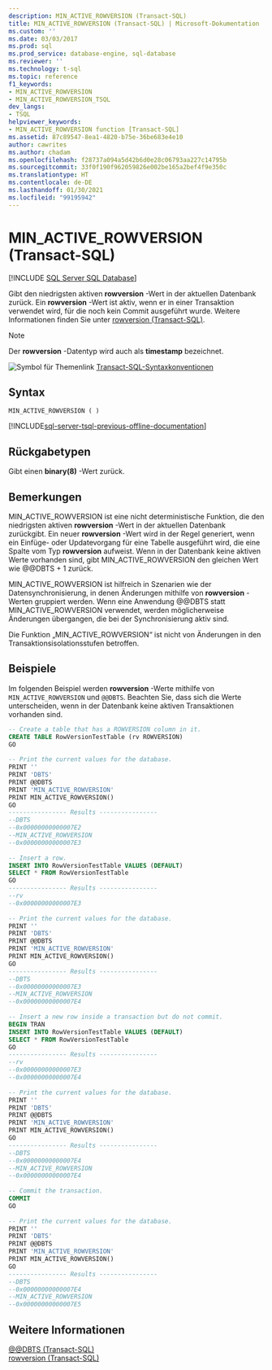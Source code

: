 ```yaml
---
description: MIN_ACTIVE_ROWVERSION (Transact-SQL)
title: MIN_ACTIVE_ROWVERSION (Transact-SQL) | Microsoft-Dokumentation
ms.custom: ''
ms.date: 03/03/2017
ms.prod: sql
ms.prod_service: database-engine, sql-database
ms.reviewer: ''
ms.technology: t-sql
ms.topic: reference
f1_keywords:
- MIN_ACTIVE_ROWVERSION
- MIN_ACTIVE_ROWVERSION_TSQL
dev_langs:
- TSQL
helpviewer_keywords:
- MIN_ACTIVE_ROWVERSION function [Transact-SQL]
ms.assetid: 87c89547-8ea1-4820-b75e-36be683e4e10
author: cawrites
ms.author: chadam
ms.openlocfilehash: f28737a094a5d42b6d0e28c06793aa227c14795b
ms.sourcegitcommit: 33f0f190f962059826e002be165a2bef4f9e350c
ms.translationtype: HT
ms.contentlocale: de-DE
ms.lasthandoff: 01/30/2021
ms.locfileid: "99195942"
---
```

# <a name="min_active_rowversion-transact-sql"></a>MIN_ACTIVE_ROWVERSION (Transact-SQL)
[!INCLUDE [SQL Server SQL Database](../../includes/applies-to-version/sql-asdb.md)]

  Gibt den niedrigsten aktiven **rowversion** -Wert in der aktuellen Datenbank zurück. Ein **rowversion** -Wert ist aktiv, wenn er in einer Transaktion verwendet wird, für die noch kein Commit ausgeführt wurde. Weitere Informationen finden Sie unter [rowversion &#40;Transact-SQL&#41;](../../t-sql/data-types/rowversion-transact-sql.md).  
  
> [!NOTE]  
>  Der **rowversion** -Datentyp wird auch als **timestamp** bezeichnet.  
  
 ![Symbol für Themenlink](../../database-engine/configure-windows/media/topic-link.gif "Symbol für Themenlink") [Transact-SQL-Syntaxkonventionen](../../t-sql/language-elements/transact-sql-syntax-conventions-transact-sql.md)  
  
## <a name="syntax"></a>Syntax  
  
```syntaxsql  
MIN_ACTIVE_ROWVERSION ( ) 
```  
  
[!INCLUDE[sql-server-tsql-previous-offline-documentation](../../includes/sql-server-tsql-previous-offline-documentation.md)]

## <a name="return-types"></a>Rückgabetypen
 Gibt einen **binary(8)** -Wert zurück.  
  
## <a name="remarks"></a>Bemerkungen  
 MIN_ACTIVE_ROWVERSION ist eine nicht deterministische Funktion, die den niedrigsten aktiven **rowversion** -Wert in der aktuellen Datenbank zurückgibt. Ein neuer **rowversion** -Wert wird in der Regel generiert, wenn ein Einfüge- oder Updatevorgang für eine Tabelle ausgeführt wird, die eine Spalte vom Typ **rowversion** aufweist. Wenn in der Datenbank keine aktiven Werte vorhanden sind, gibt MIN_ACTIVE_ROWVERSION den gleichen Wert wie @@DBTS + 1 zurück.  
  
 MIN_ACTIVE_ROWVERSION ist hilfreich in Szenarien wie der Datensynchronisierung, in denen Änderungen mithilfe von **rowversion** -Werten gruppiert werden. Wenn eine Anwendung @@DBTS statt MIN_ACTIVE_ROWVERSION verwendet, werden möglicherweise Änderungen übergangen, die bei der Synchronisierung aktiv sind.  
  
 Die Funktion „MIN_ACTIVE_ROWVERSION“ ist nicht von Änderungen in den Transaktionsisolationsstufen betroffen.  
  
## <a name="examples"></a>Beispiele  
 Im folgenden Beispiel werden **rowversion** -Werte mithilfe von `MIN_ACTIVE_ROWVERSION` und `@@DBTS`. Beachten Sie, dass sich die Werte unterscheiden, wenn in der Datenbank keine aktiven Transaktionen vorhanden sind.  
  
```sql  
-- Create a table that has a ROWVERSION column in it.  
CREATE TABLE RowVersionTestTable (rv ROWVERSION)  
GO  
  
-- Print the current values for the database.  
PRINT ''  
PRINT 'DBTS'  
PRINT @@DBTS  
PRINT 'MIN_ACTIVE_ROWVERSION'  
PRINT MIN_ACTIVE_ROWVERSION()   
GO  
---------------- Results ----------------  
--DBTS  
--0x00000000000007E2  
--MIN_ACTIVE_ROWVERSION  
--0x00000000000007E3  
  
-- Insert a row.  
INSERT INTO RowVersionTestTable VALUES (DEFAULT)  
SELECT * FROM RowVersionTestTable  
GO  
---------------- Results ----------------  
--rv  
--0x00000000000007E3  
  
-- Print the current values for the database.  
PRINT ''  
PRINT 'DBTS'  
PRINT @@DBTS  
PRINT 'MIN_ACTIVE_ROWVERSION'  
PRINT MIN_ACTIVE_ROWVERSION()  
GO  
---------------- Results ----------------  
--DBTS  
--0x00000000000007E3  
--MIN_ACTIVE_ROWVERSION  
--0x00000000000007E4  
  
-- Insert a new row inside a transaction but do not commit.  
BEGIN TRAN  
INSERT INTO RowVersionTestTable VALUES (DEFAULT)  
SELECT * FROM RowVersionTestTable  
GO  
---------------- Results ----------------  
--rv  
--0x00000000000007E3  
--0x00000000000007E4  
  
-- Print the current values for the database.  
PRINT ''  
PRINT 'DBTS'  
PRINT @@DBTS  
PRINT 'MIN_ACTIVE_ROWVERSION'  
PRINT MIN_ACTIVE_ROWVERSION()   
GO  
---------------- Results ----------------  
--DBTS  
--0x00000000000007E4  
--MIN_ACTIVE_ROWVERSION  
--0x00000000000007E4  
  
-- Commit the transaction.  
COMMIT  
GO  
  
-- Print the current values for the database.  
PRINT ''  
PRINT 'DBTS'  
PRINT @@DBTS  
PRINT 'MIN_ACTIVE_ROWVERSION'  
PRINT MIN_ACTIVE_ROWVERSION()  
GO  
---------------- Results ----------------  
--DBTS  
--0x00000000000007E4  
--MIN_ACTIVE_ROWVERSION  
--0x00000000000007E5  
```  
  
## <a name="see-also"></a>Weitere Informationen  
 [@@DBTS &#40;Transact-SQL&#41;](../../t-sql/functions/dbts-transact-sql.md)   
 [rowversion &#40;Transact-SQL&#41;](../../t-sql/data-types/rowversion-transact-sql.md)  
  
  
